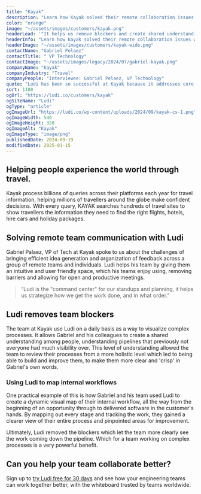 ```yaml
---
title: "Kayak"
description: "Learn how Kayak solved their remote collaboration issues with Ludi."
color: "orange"
image: "~/assets/images/customers/kayak.png"
headerLead: '"It helps us remove blockers and create shared understanding amongst the team"'
headerInfo: "Learn how Kayak solved their remote collaboration issues with Ludi."
headerImage: "~/assets/images/customers/kayak-wide.png"
contactName: "Gabriel Pelaez"
contactTitle: " VP Technology"
contactImage: "~/assets/images/legacy/2024/07/gabriel-kayak.png"
companyName: "Kayak"
companyIndustry: "Travel"
companyPeople: "Interviewee: Gabriel Pelaez, VP Technology"
quote: "Ludi has been so successful at Kayak because it addresses core problems around communication barriers in remote teams and remote individuals. Efficient idea generation and organizational feedback is done very easily in Ludi."
sort: 1100
ogUrl: "https://ludi.co/customers/kayak"
ogSiteName: "Ludi"
ogType: "article"
ogImageUrl: "https://ludi.co/wp-content/uploads/2024/09/kayak-cs-1.png"
ogImageWidth: 540
ogImageHeight: 320
ogImageAlt: "Kayak"
ogImageType: "image/png"
publishedDate: 2024-09-19
modifiedDate: 2025-01-15
---
```


## Helping people experience the world through travel.

Kayak process billions of queries across their platforms each year for travel information, helping millions of travellers around the globe make confident decisions. With every query, KAYAK searches hundreds of travel sites to show travellers the information they need to find the right flights, hotels, hire cars and holiday packages.

## Solving remote team communication with Ludi

Gabriel Palaez, VP of Tech at Kayak spoke to us about the challenges of bringing efficient idea generation and organization of feedback across a group of remote teams and individuals. Ludi helps his team by giving them an intuitive and user friendly space, which his teams enjoy using, removing barriers and allowing for open and productive meetings.

> “Ludi is the "command center" for our standups and planning, it helps us strategize how we get the work done, and in what order.”

## Ludi removes team blockers

The team at Kayak use Ludi on a daily basis as a way to visualize complex processes. It allows Gabriel and his colleagues to create a shared understanding among people, understanding pipelines that previously not everyone had much visibility over. This level of understanding allowed the team to review their processes from a more holistic level which led to being able to build and improve them, to make them more clear and 'crisp' in Gabriel's own words.

### Using Ludi to map internal workflows

One practical example of this is how Gabriel and his team used Ludi to create a dynamic visual map of their internal workflow, all the way from the beginning of an opportunity through to delivered software in the customer's hands. By mapping out every stage and tracking the work, they gained a clearer view of their entire process and pinpointed areas for improvement.

Ultimately, Ludi removed the blockers which let the team more clearly see the work coming down the pipeline. Which for a team working on complex processes is a very powerful benefit.

## Can you help your team collaborate better?

Sign up to [try Ludi free for 30 days](https://ludi.co/account/register) and see how your engineering teams can work together better, with the whiteboard trusted by teams worldwide.
